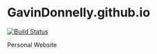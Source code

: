 # GavinDonnelly.github.io

[![Build Status](https://travis-ci.org/GavinDonnelly/GavinDonnelly.github.io.svg?branch=master)](https://travis-ci.org/GavinDonnelly/GavinDonnelly.github.io)

Personal Website
